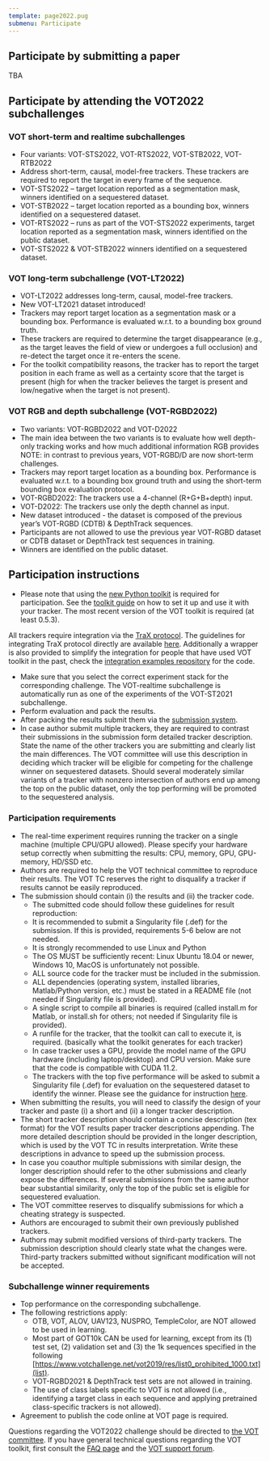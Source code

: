```yaml
---
template: page2022.pug
submenu: Participate
---
```


## Participate by submitting a paper

TBA

## Participate by attending the VOT2022 subchallenges

### VOT short-term and realtime subchallenges
 * Four variants: VOT-STS2022, VOT-RTS2022, VOT-STB2022, VOT-RTB2022
 * Address short-term, causal, model-free trackers. These trackers are required to report the target in every frame of the sequence.
 * VOT-STS2022 – target location reported as a segmentation mask, winners identified on a sequestered dataset.
 * VOT-STB2022 – target location reported as a bounding box, winners identified on a sequestered dataset.
 * VOT-RTS2022 – runs as part of the VOT-STS2022 experiments, target location reported as a segmentation mask, winners identified on the public dataset.
 * VOT-STS2022 & VOT-STB2022 winners identified on a sequestered dataset.

###  VOT long-term subchallenge (VOT-LT2022)

 * VOT-LT2022 addresses long-term, causal, model-free trackers.
 * New VOT-LT2021 dataset introduced!
 * Trackers may report target location as a segmentation mask or a bounding box. Performance is evaluated w.r.t. to a bounding box ground truth.
 * These trackers are required to determine the target disappearance (e.g., as the target leaves the field of view or undergoes a full occlusion) and re-detect the target once it re-enters the scene.
 * For the toolkit compatibility reasons, the tracker has to report the target position in each frame as well as a certainty score that the target is present (high for when the tracker believes the target is present and low/negative when the target is not present).

###  VOT RGB and depth subchallenge (VOT-RGBD2022)

 * Two variants: VOT-RGBD2022 and VOT-D2022
 * The main idea between the two variants is to evaluate how well depth-only tracking works and how much additional information RGB provides
   NOTE: in contrast to previous years, VOT-RGBD/D are now short-term challenges.
 * Trackers may report target location as a bounding box. Performance is evaluated w.r.t. to a bounding box ground truth and using the short-term bounding box evaluation protocol.
 * VOT-RGBD2022: The trackers use a 4-channel (R+G+B+depth) input.
 * VOT-D2022: The trackers use only the depth channel as input.
 * New dataset introduced - the dataset is composed of the previous year’s VOT-RGBD (CDTB) & DepthTrack sequences.
 * Participants are not allowed to use the previous year VOT-RGBD dataset or CDTB dataset or DepthTrack test sequences in training. 
 * Winners are identified on the public dataset.

## Participation instructions

 * Please note that using the [new Python toolkit](https://github.com/votchallenge/toolkit/) is required for participation. See the [toolkit guide](/howto/tutorial_python.html) on how to set it up and use it with your tracker. The most recent version of the VOT toolkit is required (at least 0.5.3).

All trackers require integration via the [TraX protocol](https://github.com/votchallenge/trax). The guidelines for integrating TraX protocol directly are available [here](https://trax.readthedocs.io/en/latest/tutorials.html). 
Additionally a wrapper is also provided to simplify the integration for people that have used VOT toolkit in the past, check the [integration examples repository](https://github.com/votchallenge/integration) for the code.

 * Make sure that you select the correct experiment stack for the corresponding challenge. The VOT-realtime subchallenge is automatically run as one of the experiments of the VOT-ST2021 subchallenge.
 * Perform evaluation and pack the results.
 * After packing the results submit them via the [submission system](https://submit.votchallenge.net).
 * In case author submit multiple trackers, they are required to contrast their submissions in the submission form detailed tracker description. State the name of the other trackers you are submitting and clearly list the main differences. The VOT committee will use this description in deciding which tracker will be eligible for competing for the challenge winner on sequestered datasets. Should several moderately similar variants of a tracker with nonzero intersection of authors end up among the top on the public dataset, only the top performing will be promoted to the sequestered analysis.

### Participation requirements

 * The real-time experiment requires running the tracker on a single machine (multiple CPU/GPU allowed). Please specify your hardware setup correctly when submitting the results: CPU, memory, GPU, GPU-memory, HD/SSD etc.
 * Authors are required to help the VOT technical committee to reproduce their results. The VOT TC reserves the right to disqualify a tracker if results cannot be easily reproduced.
 * The submission should contain (i) the results  and (ii) the tracker code.
   * The submitted code should follow these guidelines for result reproduction:
   * It is recommended to submit a Singularity file (.def) for the submission. If this is provided, requirements 5-6 below are not needed.
   * It is strongly recommended to use Linux and Python
   * The OS MUST be sufficiently recent: Linux Ubuntu 18.04 or newer, Windows 10, MacOS is unfortunately not possible.
   * ALL source code for the tracker must be included in the submission.
   * ALL dependencies (operating system, installed libraries, Matlab/Python version, etc.) must be stated in a README file (not needed if Singularity file is provided).
   * A single script to compile all binaries is required (called install.m for Matlab, or install.sh for others; not needed if Singularity file is provided).
   * A runfile for the tracker, that the toolkit can call to execute it, is required. (basically what the toolkit generates for each tracker)
   * In case tracker uses a GPU, provide the model name of the GPU hardware (including laptop/desktop) and CPU version. Make sure that the code is compatible with CUDA 11.2.
   * The trackers with the top five performance will be asked to submit a Singularity file (.def) for evaluation on the sequestered dataset to identify the winner. Please see the guidance for instruction [here](https://internal.wasp-sweden.org/networks-and-resources/wara-ml-internal-page/singularity-tutorial-vot-challenge-2022/).
 * When submitting the results, you will need to classify the design of your tracker and paste (i) a short and (ii) a longer tracker description.
 * The short tracker description should contain a concise description (tex format) for the VOT results paper tracker descriptions appending. The more detailed description should  be provided in the longer description, which is used by the VOT TC in results interpretation. Write these descriptions in advance to speed up the submission process.
 * In case you coauthor multiple submissions with similar design, the longer description should refer to the other submissions and clearly expose the differences. If several submissions from the same author bear substantial similarity, only the top of the public set is eligible for sequestered evaluation.
 * The VOT committee reserves to disqualify submissions for which a cheating strategy is suspected.
 * Authors are encouraged to submit their own previously published trackers.
 * Authors may submit modified versions of third-party trackers. The submission description should clearly state what the changes were. Third-party trackers submitted without significant modification will not be accepted.


### Subchallenge winner requirements

 * Top performance on the corresponding subchallenge.
 * The following restrictions apply:
   * OTB, VOT, ALOV, UAV123, NUSPRO, TempleColor, are NOT allowed to be used in learning.
   * Most part of GOT10k CAN be used for learning, except from its (1) test set, (2) validation set and (3) the 1k sequences specified in the following [https://www.votchallenge.net/vot2019/res/list0_prohibited_1000.txt](list).
   * VOT-RGBD2021 & DepthTrack test sets are not allowed in training.
   * The use of class labels specific to VOT is not allowed (i.e., identifying a target class in each sequence and applying pretrained class-specific trackers is not allowed).
 * Agreement to publish the code online at VOT page is required.



Questions regarding the VOT2022 challenge should be directed to <a href="mailto:gustavojavier.fernandez@ait.ac.at;matej.kristan@fri.uni-lj.si?subject=VOT2022 question">the VOT committee</a>. 
If you have general technical questions regarding the VOT toolkit, first consult the [FAQ page](/howto/faq.html) and the [VOT support forum](https://groups.google.com/forum/?hl=en#!forum/votchallenge-help).

